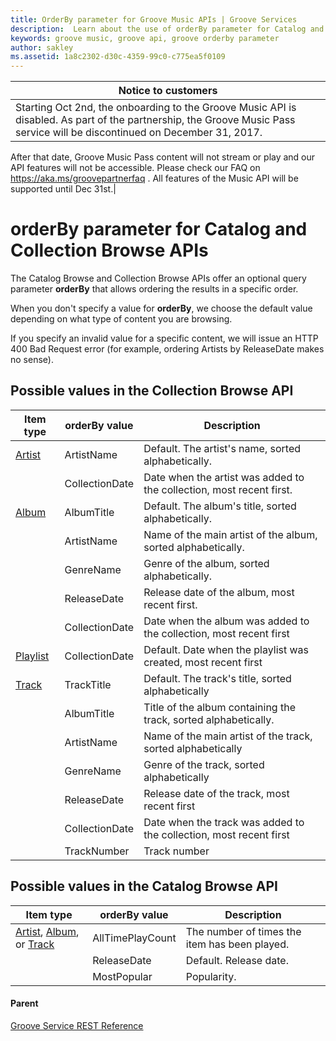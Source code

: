 ```yaml
---
title: OrderBy parameter for Groove Music APIs | Groove Services
description:  Learn about the use of orderBy parameter for Catalog and Collection Browse APIs.
keywords: groove music, groove api, groove orderby parameter
author: sakley
ms.assetid: 1a8c2302-d30c-4359-99c0-c775ea5f0109
---
```


| Notice to customers|
|----- |
|Starting Oct 2nd, the onboarding to the Groove Music API is disabled. As part of the partnership, the Groove Music Pass service will be discontinued on December 31, 2017.
After that date, Groove Music Pass content will not stream or play and our API features will not be accessible.
Please check our FAQ on <https://aka.ms/groovepartnerfaq> . All features of the Music API will be supported until Dec 31st.|


# orderBy parameter for Catalog and Collection Browse APIs
The Catalog Browse and Collection Browse APIs offer an optional query parameter **orderBy** that allows ordering the results in a specific order.

When you don't specify a value for **orderBy**, we choose the default value depending on what type of content you are browsing.

If you specify an invalid value for a specific content, we will issue an HTTP 400 Bad Request error (for example, ordering Artists by ReleaseDate makes no sense).

## Possible values in the Collection Browse API
| **Item type**                                   | **orderBy value** | **Description**                                                      |
|-------------------------------------------------|-------------------|----------------------------------------------------------------------|
| [Artist](JSON-Artist.md)                        | ArtistName        | Default. The artist's name, sorted alphabetically.                   |
|                                                 | CollectionDate    | Date when the artist was added to the collection, most recent first. |
| [Album](JSON-Album.md)                          | AlbumTitle        | Default. The album's title, sorted alphabetically.                   |
|                                                 | ArtistName        | Name of the main artist of the album, sorted alphabetically.         |
|                                                 | GenreName         | Genre of the album, sorted alphabetically.                           |
|                                                 | ReleaseDate       | Release date of the album, most recent first.                        |
|                                                 | CollectionDate    | Date when the album was added to the collection, most recent first   |
| [Playlist](JSON-Playlist.md)                    | CollectionDate    | Default. Date when the playlist was created, most recent first       |
| [Track](JSON-Track.md)                          | TrackTitle        | Default. The track's title, sorted alphabetically                    |
|                                                 | AlbumTitle        | Title of the album containing the track, sorted alphabetically.      |
|                                                 | ArtistName        | Name of the main artist of the track, sorted alphabetically          |
|                                                 | GenreName         | Genre of the track, sorted alphabetically                            |
|                                                 | ReleaseDate       | Release date of the track, most recent first                         |
|                                                 | CollectionDate    | Date when the track was added to the collection, most recent first   |
|                                                 | TrackNumber       | Track number                                                         |

## Possible values in the Catalog Browse API
| **Item type**                                                                  | **orderBy value** | **Description**                               |
|--------------------------------------------------------------------------------|-------------------|-----------------------------------------------|
| [Artist](JSON-Artist.md), [Album](JSON-Album.md), or [Track](JSON-Track.md)    | AllTimePlayCount  | The number of times the item has been played. |
|                                                                                | ReleaseDate       | Default. Release date.                        |
|                                                                                | MostPopular       | Popularity.                                   |

#### Parent
[Groove Service REST Reference](overview.md)


